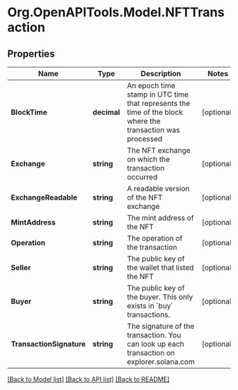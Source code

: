 
# Org.OpenAPITools.Model.NFTTransaction

## Properties

Name | Type | Description | Notes
------------ | ------------- | ------------- | -------------
**BlockTime** | **decimal** | An epoch time stamp in UTC time that represents the time of the block where the transaction was processed  | [optional] 
**Exchange** | **string** | The NFT exchange on which the transaction occurred | [optional] 
**ExchangeReadable** | **string** | A readable version of the NFT exchange | [optional] 
**MintAddress** | **string** | The mint address of the NFT  | [optional] 
**Operation** | **string** | The operation of the transaction | [optional] 
**Seller** | **string** | The public key of the wallet that listed the NFT | [optional] 
**Buyer** | **string** | The public key of the buyer. This only exists in &#x60;buy&#x60; transactions.  | [optional] 
**TransactionSignature** | **string** | The signature of the transaction. You can look up each transaction on explorer.solana.com  | [optional] 

[[Back to Model list]](../README.md#documentation-for-models)
[[Back to API list]](../README.md#documentation-for-api-endpoints)
[[Back to README]](../README.md)

